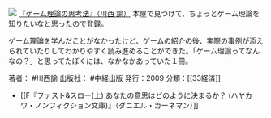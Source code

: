 
[![](https://images-fe.ssl-images-amazon.com/images/I/51MCnAyk1tL._SL160_.jpg)](http://www.amazon.co.jp/exec/obidos/ASIN/4806134708/choiyaki81-22/ref=nosim)
[『ゲーム理論の思考法』（川西 諭）](http://www.amazon.co.jp/exec/obidos/ASIN/4806134708/choiyaki81-22/ref=nosim)
本屋で見つけて、ちょっとゲーム理論を知りたいなと思ったので登録。

ゲーム理論を学んだことがなかったけど、ゲームの紹介の後、実際の事例が添えられていたりしてわかりやすく読み進めることができた。「ゲーム理論ってなんなの？」と思ってたぼくには、なかなかあっていた１冊。

著者： #川西諭 
出版社： #中経出版 
発行：2009 
分類：[[33経済]]

- [[F『ファスト&スロー(上) あなたの意思はどのように決まるか？ (ハヤカワ・ノンフィクション文庫)』（ダニエル・カーネマン）]]